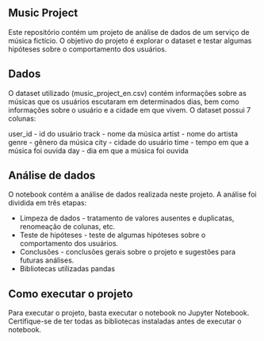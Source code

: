 ## Music Project
Este repositório contém um projeto de análise de dados de um serviço de música fictício. O objetivo do projeto é explorar o dataset e testar algumas hipóteses sobre o comportamento dos usuários.

## Dados
O dataset utilizado (music_project_en.csv) contém informações sobre as músicas que os usuários escutaram em determinados dias, bem como informações sobre o usuário e a cidade em que vivem. O dataset possui 7 colunas:

user_id - id do usuário
track - nome da música
artist - nome do artista
genre - gênero da música
city - cidade do usuário
time - tempo em que a música foi ouvida
day - dia em que a música foi ouvida

## Análise de dados
O notebook contém a análise de dados realizada neste projeto. A análise foi dividida em três etapas:

* Limpeza de dados - tratamento de valores ausentes e duplicatas, renomeação de colunas, etc.
* Teste de hipóteses - teste de algumas hipóteses sobre o comportamento dos usuários.
* Conclusões - conclusões gerais sobre o projeto e sugestões para futuras análises.
* Bibliotecas utilizadas
pandas

## Como executar o projeto
Para executar o projeto, basta executar o notebook no Jupyter Notebook. Certifique-se de ter todas as bibliotecas instaladas antes de executar o notebook.
